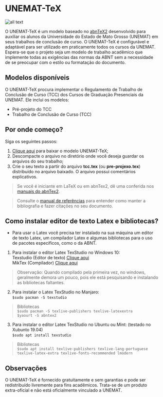 # UNEMAT-TeX

![all text](https://github.com/lkaranl/PRE-PROJETO-TCC-LATEX/raw/master/QR_LaTeX.png)

O UNEMAT-TeX é um modelo baseado no [abnTeX2](http://www.abntex.net.br/) desenvolvido para auxiliar os alunos da Universidade do Estado de Mato Grosso (UNEMAT) em seus trabalhos de conclusão de curso. O UNEMAT-TeX é configurável e adaptável para ser utilizado em praticamente todos os cursos da UNEMAT. Espera-se que o projeto seja um modelo de trabalho acadêmico que implemente todas as exigências das normas da ABNT sem a necessidade de se preocupar com o estilo ou formatação do documento.

## Modelos disponíveis

O UNEMAT-TeX procura implementar o Regulamento de Trabalho de Conclusão de Curso (TCC) dos Cursos de Graduação Presenciais da UNEMAT. Ele inclui os modelos:

* Pré-projeto do TCC
* Trabalho de Conclusão de Curso (TCC)

## Por onde começo?

Siga os seguintes passos:

1. [Clique aqui](https://github.com/lkaranl/PRE-PROJETO-TCC-LATEX/archive/master.zip) para baixar o modelo UNEMAT-TeX;
2. Descompacte o arquivo no diretório onde você deseja guardar os arquivos do seu trabalho;
3. Crie o seu texto a partir do arquivo **tcc.tex** (ou **pre-projexo.tex**) distribuído no arquivo baixado. O arquivo possui comentários explicativos.

> Se você é iniciante em LaTeX ou em abnTex2, dê uma conferida nos [manuais do abnTex2](https://github.com/abntex/abntex2/wiki/PorOndeComecar).


> Consulte o [manual de referências](http://get-software.net/macros/latex/contrib/abntex2/doc/abntex2cite-alf.pdf) para entender como manter a bibliografia e fazer citações no seu documento.

## Como instalar editor de texto Latex e bibliotecas?
* Para usar o Latex você precisa ter instalado na sua máquina um editor de texto Latex, um compilador Latex e algumas bibliotecas para o uso de pacotes específicos, como o da ABNT.<br/>
1. Para instalar o editor Latex TexStudio no Windows 10:<br/>
Texstudio (Editor de texto) [Clique aqui](https://github.com/texstudio-org/texstudio/releases/download/2.12.14/texstudio-2.12.14-win-qt5.exe)<br/>
MikTex (Compilador) [Clique aqui](https://miktex.org/download/ctan/systems/win32/miktex/setup/windows-x64/basic-miktex-2.9.7031-x64.exe)<br/>
> Observação: Quando compilado pela primeira vez, no windows, geralmente demora um pouco, pois ele está pesquisando e instalando as bibliotecas faltantes. 

2. Para instalar o Latex TexStudio no Manjaro:<br/>
`$sudo pacman -S texstudio`<br/>
> Bibliotecas<br/>
`$sudo pacman -S texlive-publishers texlive-latexextra`<br/>
`$yaourt -S abntex2 `<br/>

3. Para instalar o editor Latex TexStudio no Ubuntu ou Mint: (testado no Xubunto 19.04)<br/>
`$sudo apt install texstudio`<br/>
> Bibliotecas<br/>
`$sudo apt install texlive-publishers texlive-lang-portuguese texlive-latex-extra texlive-fonts-recommended lmodern`


## Observações

O UNEMAT-TeX é fornecido gratuitamente e sem garantias e pode ser redistribuído livremente para fins acadêmicos. Trata-se de um produto extra-oficial e não está oficialmente vinculado a UNEMAT.
